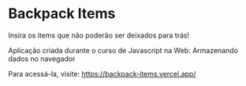 # Backpack Items

Insira os items que não poderão ser deixados para trás!

Aplicação criada durante o curso de Javascript na Web: Armazenando dados no navegador

Para acessá-la, visite:
https://backpack-items.vercel.app/
